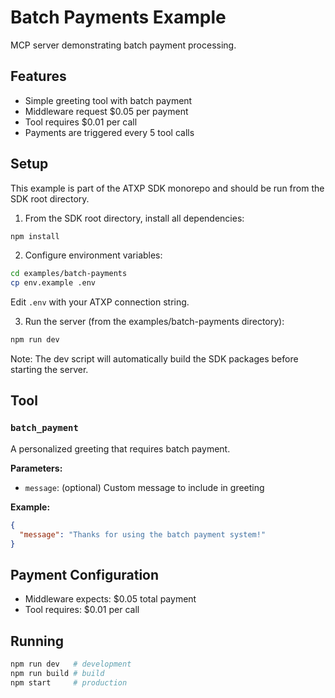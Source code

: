 # Batch Payments Example

MCP server demonstrating batch payment processing.

## Features

- Simple greeting tool with batch payment
- Middleware request $0.05 per payment
- Tool requires $0.01 per call
- Payments are triggered every 5 tool calls

## Setup

This example is part of the ATXP SDK monorepo and should be run from the SDK root directory.

1. From the SDK root directory, install all dependencies:
```bash
npm install
```

2. Configure environment variables:
```bash
cd examples/batch-payments
cp env.example .env
```

Edit `.env` with your ATXP connection string.

3. Run the server (from the examples/batch-payments directory):
```bash
npm run dev
```

Note: The dev script will automatically build the SDK packages before starting the server.

## Tool

### `batch_payment`

A personalized greeting that requires batch payment.

**Parameters:**
- `message`: (optional) Custom message to include in greeting

**Example:**
```json
{
  "message": "Thanks for using the batch payment system!"
}
```

## Payment Configuration

- Middleware expects: $0.05 total payment
- Tool requires: $0.01 per call

## Running

```bash
npm run dev   # development
npm run build # build
npm start     # production
```

